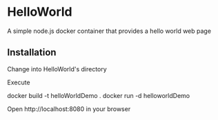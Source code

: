 HelloWorld
==========

A simple node.js docker container that provides a hello world web page

Installation
------------

Change into HelloWorld's directory

Execute

  docker build -t helloWorldDemo .
  docker run -d helloworldDemo
  
Open http://localhost:8080 in your browser
